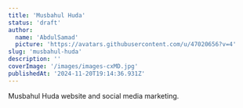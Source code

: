 ```yaml
---
title: 'Musbahul Huda'
status: 'draft'
author:
  name: 'AbdulSamad'
  picture: 'https://avatars.githubusercontent.com/u/47020656?v=4'
slug: 'musbahul-huda'
description: ''
coverImage: '/images/images-cxMD.jpg'
publishedAt: '2024-11-20T19:14:36.931Z'
---
```


Musbahul Huda website and social media marketing.